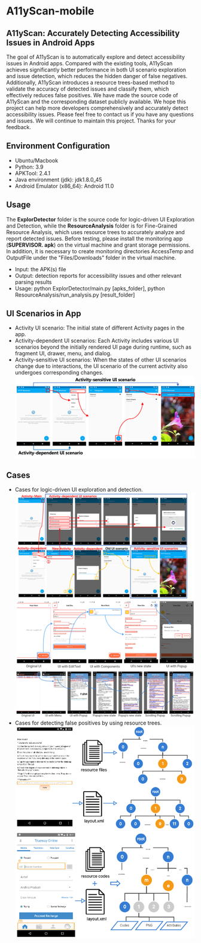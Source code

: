 # A11yScan-mobile
## A11yScan: Accurately Detecting Accessibility Issues in Android Apps
The goal of A11yScan is to automatically explore and detect accessibility issues in Android apps. Compared with the existing tools, A11yScan achieves significantly better performance in both UI scenario exploration and issue detection, which reduces the hidden danger of false negatives. Additionally, A11yScan introduces a resource trees-based method to validate the accuracy of detected issues and classify them, which effectively reduces false positives. We have made the source code of A11yScan and the corresponding dataset publicly available. We hope this project can help more developers comprehensively and accurately detect accessibility issues. Please feel free to contact us if you have any questions and issues. We will continue to maintain this project. Thanks for your feedback.

## Environment Configuration
* Ubuntu/Macbook
* Python: 3.9
* APKTool: 2.4.1
* Java environment (jdk): jdk1.8.0_45
* Android Emulator (x86_64): Android 11.0

## Usage
The **ExplorDetector** folder is the source code for logic-driven UI Exploration and Detection, while the **ResourceAnalysis** folder is for Fine-Grained Resource Analysis, which uses resource trees to accurately analyze and report detected issues. Before testing, please install the monitoring app (**SUPERVISOR. apk**) on the virtual machine and grant storage permissions. In addition, it is necessary to create monitoring directories AccessTemp and OutputFile under the "Files/Downloads" folder in the virtual machine.
* Input: the APK(s) file
* Output: detection reports for accessibility issues and other relevant parsing results
* Usage: python ExplorDetector/main.py [apks_folder], python ResourceAnalysis/run_analysis.py [result_folder]

## UI Scenarios in App
* Activity UI scenario: The initial state of different Activity pages in the app.
* Activity-dependent UI scenarios: Each Activity includes various UI scenarios beyond the initially rendered UI page during runtime, such as fragment UI, drawer, menu, and dialog.
* Activity-sensitive UI scenarios: When the states of other UI scenarios change due to interactions, the UI scenario of the current activity also undergoes corresponding changes.
  ![Image text](https://github.com/A11yScan/A11yScan/blob/main/Cases/activity-scenarios.png)

## Cases
* Cases for logic-driven UI exploration and detection.
  ![Image text](https://github.com/A11yScan/A11yScan/blob/main/Cases/exploration-example.png)
  ![Image text](https://github.com/A11yScan/A11yScan/blob/main/Cases/Cases%20for%20logic-driven%20UI%20exploration%20and%20detection-com.afoollestad.png)
  ![Image text](https://github.com/A11yScan/A11yScan/blob/main/Cases/Cases%20for%20logic-driven%20UI%20exploration%20and%20detection-au.com.wall.png)
* Cases for detecting false positives by using resource trees.
  ![Image text](https://github.com/A11yScan/A11yScan/blob/main/Cases/Cases%20for%20detecting%20false%20positives%20by%20using%20UI%20resource%20trees-UI%20Presentation.png)
  ![Image text](https://github.com/A11yScan/A11yScan/blob/main/Cases/Cases%20for%20detecting%20false%20positives%20by%20using%20UI%20resource%20trees-Specific%20UI%20Design.png)

